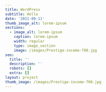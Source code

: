 ```yaml
---
title: WordPress
subtitle: Hello
date: '2021-09-11'
thumb_image_alt: lorem-ipsum
sections:
  - image_alt: lorem-ipsum
    caption: lorem-ipsum
    width: regular
    type: image_section
    image: /images/Prestige-income-700.jpg
seo:
  title: ''
  description: ''
  robots: []
  extra: []
layout: project
thumb_image: /images/Prestige-income-700.jpg
---
```

